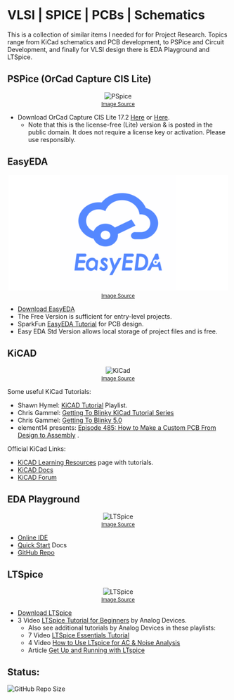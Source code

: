 # VLSI | SPICE | PCBs | Schematics

This is a collection of similar items I needed for for Project Research. Topics range from KiCad schematics and PCB development, to PSPice and Circuit Development, and finally for VLSI design there is EDA Playground and LTSpice.

## PSPice (OrCad Capture CIS Lite)

<div align="center">

<img src="./assets/PSpice.png" alt="PSpice" width="250"/><br>
<small>
    <a href="https://images.credential.net/design/8c38784e-2876-4716-bcb7-410ce74f59a4_cdeb97702cf0af1b945a1f67f94d342daf939b3ef803c20f48b01d3a5cbbe769.png">Image Source</a>
</small>

</div>

- Download OrCad Capture CIS Lite 17.2 [Here](https://archive.org/details/data2_202303) or [Here](https://archive.org/details/17.2-or-cad-lite-capture-pspice). 
    - Note that this is the license-free (Lite) version & is posted in the public domain. It does not require a license key or activation. Please use responsibly.

## EasyEDA

<div align="center">

<img src="./assets/EasyEDA.png" alt="EasyEDA" width="500"/><br>
<small>
<a href="https://cdn.sparkfun.com/assets/home_page_posts/6/9/0/6/easyeda.png">Image Source</a>
</small>

</div>

- [Download EasyEDA](https://www.analog.com/en/resources/design-tools-and-calculators/ltspice-simulator.html)
- The Free Version is sufficient for entry-level projects.
- SparkFun [EasyEDA Tutorial](https://www.sparkfun.com/news/6906?hss_channel=fbp-153488801415) for PCB design.
- Easy EDA Std Version allows local storage of project files and is free.

## KiCAD

<div align="center">

<img src="./assets/KiCad-Logo1.png" alt="KiCad" width="350"/><br>
<small><a href="https://www.eurocircuits.com/wp-content/uploads/KiCad-Logo1.png">Image Source</a></small>

</div>

Some useful KiCad Tutorials:
- Shawn Hymel: [KiCAD Tutorial](https://www.youtube.com/playlist?list=PLEBQazB0HUyR24ckSZ5u05TZHV9khgA1O) Playlist.
- Chris Gammel: [Getting To Blinky KiCad Tutorial Series](https://www.youtube.com/watch?v=iTyi3RvNoB0&list=PLy2022BX6Esr6yxwDzhqYZyuuenJE2s5B)
- Chris Gammel: [Getting To Blinky 5.0](https://www.youtube.com/watch?v=BVhWh3AsXQs&list=PLy2022BX6EspFAKBCgRuEuzapuz_4aJCn)
- element14 presents: [Episode 485: How to Make a Custom PCB From Design to Assembly](https://www.youtube.com/watch?v=p6Fc1ep98VI) .

Official KiCad Links:

- [KiCAD Learning Resources](https://www.kicad.org/help/learning-resources/) page with tutorials.
- [KiCAD Docs](https://docs.kicad.org/)
- [KiCAD Forum](https://forum.kicad.info/)

## EDA Playground

<div align="center">

<img src="./assets/EDAplayground.png" alt="LTSpice" width="300"/><br>
<small>
    <a href="https://avatars3.githubusercontent.com/u/11648029?s=400&v=4">Image Source</a>
</small>

</div>

- [Online IDE](https://www.edaplayground.com/)
- [Quick Start](https://eda-playground.readthedocs.io/en/latest/quick-start.html) Docs
- [GitHub Repo](https://github.com/edaplayground/eda-playground)


## LTSpice

<div align="center">

<img src="./assets/LTSpice-Logo.jpg" alt="LTSpice" width="350"/><br>
<small>
    <a href="https://i.pinimg.com/736x/b3/89/7f/b3897ffd382384c4323667172d76e659.jpg">Image Source</a>
</small>

</div>

- [Download LTSpice](https://www.analog.com/en/resources/design-tools-and-calculators/ltspice-simulator.html)
- 3 Video [LTSpice Tutorial for Beginners](https://www.analog.com/en/resources/media-center/videos/video-series/ltspice-getting-started-tutorial.html) by Analog Devices.
    - Also see additional tutorials by Analog Devices in these playlists:
    - 7 Video [LTSpice Essentials Tutorial](https://www.analog.com/en/resources/media-center/videos/video-series/ltspice-essentials-tutorial.html)
    - 4 Video [How to Use LTspice for AC & Noise Analysis](https://www.analog.com/en/resources/media-center/videos/video-series/ltspice-ac-noise-analysis-tutorial.html)
    - Article [Get Up and Running with LTspice](https://www.analog.com/en/resources/analog-dialogue/articles/get-up-and-running-with-ltspice.html)

## Status:

![GitHub Repo Size](https://img.shields.io/github/repo-size/ADolbyB/schematics-pcbs?label=Repo%20Size&logo=Github)